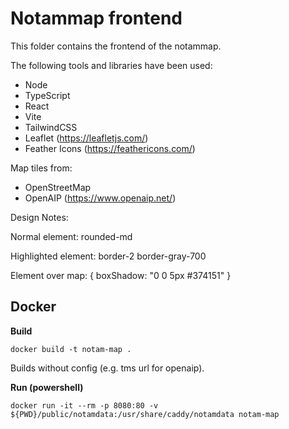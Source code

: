 # Notammap frontend

This folder contains the frontend of the notammap.

The following tools and libraries have been used:

-   Node
-   TypeScript
-   React
-   Vite
-   TailwindCSS
-   Leaflet (https://leafletjs.com/)
-   Feather Icons (https://feathericons.com/)

Map tiles from:

-   OpenStreetMap
-   OpenAIP (https://www.openaip.net/)

Design Notes:

Normal element: rounded-md

Highlighted element: border-2 border-gray-700

Element over map: { boxShadow: "0 0 5px #374151" }

## Docker

**Build**

```
docker build -t notam-map .
```

Builds without config (e.g. tms url for openaip).

**Run (powershell)**

```
docker run -it --rm -p 8080:80 -v ${PWD}/public/notamdata:/usr/share/caddy/notamdata notam-map
```
